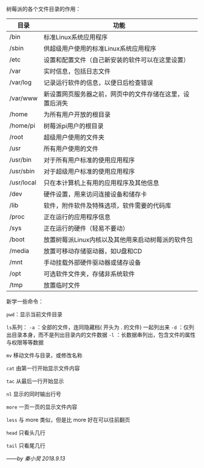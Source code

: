 树莓派的各个文件目录的作用：

| 目录       | 功能                                                     |
| ---------- | -------------------------------------------------------- |
| /bin       | 标准Linux系统应用程序                                    |
| /sbin      | 供超级用户使用的标准Linux系统应用程序                    |
| /etc       | 设置和配置文件（自己新安装的软件可以在这里设置）         |
| /var       | 实时信息，包括日志文件                                   |
| /var/log   | 记录运行软件的信息，以便日后检查错误                     |
| /var/www   | 新设置网页服务器之前，网页中的文件存储在这里，设置后消失 |
| /home      | 为所有用户开放的根目录                                   |
| /home/pi   | 树莓派pi用户的根目录                                     |
| /root      | 超级用户使用的文件夹                                     |
| /usr       | 所有用户使用的文件                                       |
| /usr/bin   | 对于所有用户标准的使用应用程序                           |
| /usr/sbin  | 对于超级用户标准的使用应用程序                           |
| /usr/local | 只在本计算机上有用的应用程序及其他信息                   |
| /dev       | 硬件设置，用来访问连接设备和储存卡                       |
| /lib       | 软件，附件软件及特殊选项，软件需要的代码库               |
| /proc      | 正在运行的应用程序信息                                   |
| /sys       | 正在运行的硬件（轻易不要动）                             |
| /boot      | 放置树莓派Linux内核以及其他用来启动树莓派的软件包        |
| /media     | 放置可移动存储驱动器，如U盘和CD                          |
| /mnt       | 手动挂载外部硬件驱动器或储存设备                         |
| /opt       | 可选软件文件夹，存储非系统软件                           |
| /tmp       | 放置临时文件                                             |

新学一些命令：

`pwd`：显示当前文件目录

`ls`系列：
 `-a` ：全部的文件，连同隐藏档( 开头为 . 的文件) 一起列出来
 `-d` ：仅列出目录本身，而不是列出目录内的文件数据
 `-l` ：长数据串列出，包含文件的属性与权限等等数据

`mv` 移动文件与目录，或修改名称

`cat` 由第一行开始显示文件内容

`tac` 从最后一行开始显示

`nl` 显示的同时输出行号

`more` 一页一页的显示文件内容

`less` 与 more 类似，但是比 more 好在可以往前翻页

`head` 只看头几行

`tail` 只看尾几行

*——by 秦小炅 2018.9.13*
